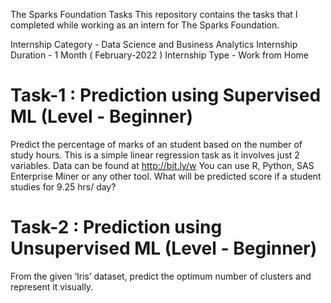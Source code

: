 The Sparks Foundation Tasks
This repository contains the tasks that I completed while working as an intern for The Sparks Foundation.

Internship Category - Data Science and Business Analytics
Internship Duration - 1 Month ( February-2022 )
Internship Type - Work from Home
# Task-1 : Prediction using Supervised ML (Level - Beginner)

Predict the percentage of marks of an student based on the number of study hours.
This is a simple linear regression task as it involves just 2 variables.
Data can be found at http://bit.ly/w
You can use R, Python, SAS Enterprise Miner or any other tool.
What will be predicted score if a student studies for 9.25 hrs/ day?

# Task-2 : Prediction using Unsupervised ML (Level - Beginner)
From the given ‘Iris’ dataset, predict the optimum number of clusters and represent it visually.

